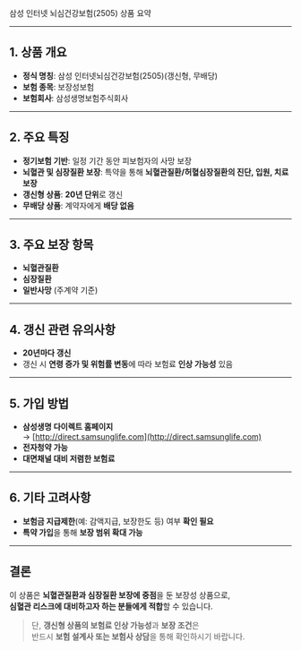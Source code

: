 삼성 인터넷 뇌심건강보험(2505) 상품 요약

---

## 1. 상품 개요

- **정식 명칭**: 삼성 인터넷뇌심건강보험(2505)(갱신형, 무배당)
- **보험 종목**: 보장성보험
- **보험회사**: 삼성생명보험주식회사

---

## 2. 주요 특징

- **정기보험 기반**: 일정 기간 동안 피보험자의 사망 보장
- **뇌혈관 및 심장질환 보장**: 특약을 통해 **뇌혈관질환/허혈심장질환의 진단, 입원, 치료 보장**
- **갱신형 상품**: **20년 단위**로 갱신
- **무배당 상품**: 계약자에게 **배당 없음**

---

## 3. 주요 보장 항목

- **뇌혈관질환**
- **심장질환**
- **일반사망** (주계약 기준)

---

## 4. 갱신 관련 유의사항

- **20년마다 갱신**
- 갱신 시 **연령 증가 및 위험률 변동**에 따라 보험료 **인상 가능성** 있음

---

## 5. 가입 방법

- **삼성생명 다이렉트 홈페이지**  
  → [http://direct.samsunglife.com](http://direct.samsunglife.com)
- **전자청약 가능**
- **대면채널 대비 저렴한 보험료**

---

## 6. 기타 고려사항

- **보험금 지급제한**(예: 감액지급, 보장한도 등) 여부 **확인 필요**
- **특약 가입**을 통해 **보장 범위 확대 가능**

---

## 결론

이 상품은 **뇌혈관질환과 심장질환 보장에 중점**을 둔 보장성 상품으로,  
**심혈관 리스크에 대비하고자 하는 분들에게 적합**할 수 있습니다.

> 단, **갱신형 상품의 보험료 인상 가능성**과 **보장 조건**은  
> 반드시 **보험 설계사 또는 보험사 상담**을 통해 확인하시기 바랍니다.
